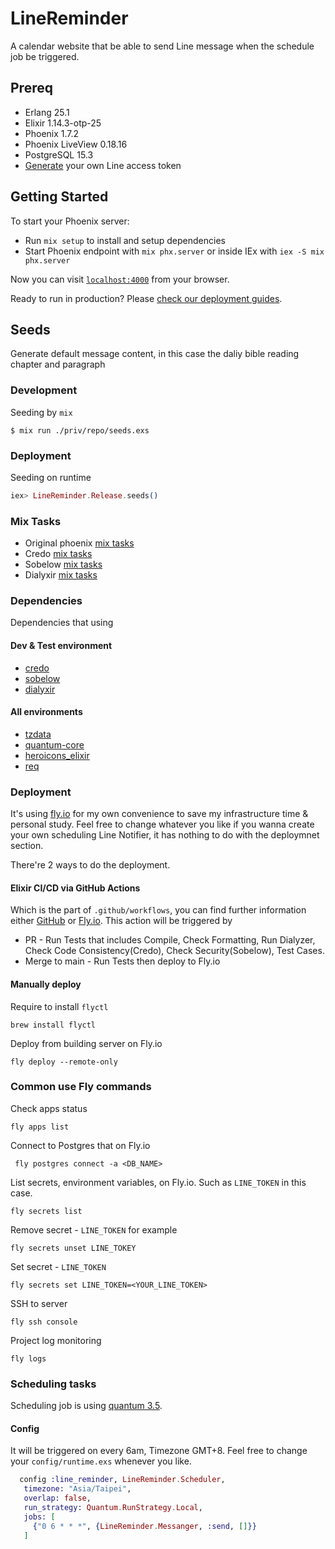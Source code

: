 # LineReminder

A calendar website that be able to send Line message when the schedule job be triggered.

## Prereq

  - Erlang 25.1
  - Elixir 1.14.3-otp-25
  - Phoenix 1.7.2
  - Phoenix LiveView 0.18.16
  - PostgreSQL 15.3
  - [Generate](https://notify-bot.line.me/my/) your own Line access token

## Getting Started

To start your Phoenix server:

  * Run `mix setup` to install and setup dependencies
  * Start Phoenix endpoint with `mix phx.server` or inside IEx with `iex -S mix phx.server`

Now you can visit [`localhost:4000`](http://localhost:4000) from your browser.

Ready to run in production? Please [check our deployment guides](https://hexdocs.pm/phoenix/deployment.html).

## Seeds

Generate default message content, in this case the daliy bible reading chapter and paragraph

### Development
Seeding by `mix`
```Shell
$ mix run ./priv/repo/seeds.exs
```
### Deployment
Seeding on runtime
```Elixir
iex> LineReminder.Release.seeds()
```

### Mix Tasks
- Original phoenix [mix tasks](https://hexdocs.pm/phoenix/1.7.2/mix_tasks.html)
- Credo [mix tasks](https://hexdocs.pm/credo/mix_tasks.html)
- Sobelow [mix tasks](https://hexdocs.pm/sobelow/Mix.Tasks.Sobelow.html#module-command-line-options)
- Dialyxir [mix tasks](https://hexdocs.pm/dialyxir/readme.html#usage)

### Dependencies
Dependencies that using

#### Dev & Test environment
- [credo](https://github.com/rrrene/credo)
- [sobelow](https://github.com/nccgroup/sobelow)
- [dialyxir](https://github.com/jeremyjh/dialyxir)

#### All environments
- [tzdata](https://github.com/lau/tzdata)
- [quantum-core](https://github.com/quantum-elixir/quantum-core)
- [heroicons_elixir](https://github.com/mveytsman/heroicons_elixir)
- [req](https://github.com/wojtekmach/req)
 
### Deployment
It's using [fly.io](https://fly.io) for my own convenience to save my infrastructure time & personal study. Feel free to change whatever you like if you wanna create your own scheduling Line Notifier, it has nothing to do with the deploymnet section.

There're 2 ways to do the deployment.

#### Elixir CI/CD via GitHub Actions
Which is the part of `.github/workflows`, you can find further information either [GitHub](https://github.com/features/actions) or [Fly.io](https://fly.io/docs/elixir/advanced-guides/github-actions-elixir-ci-cd/). 
This action will be triggered by
- PR - Run Tests that includes Compile, Check Formatting, Run Dialyzer, Check Code Consistency(Credo), Check Security(Sobelow), Test Cases.
- Merge to main - Run Tests then deploy to Fly.io

#### Manually deploy
Require to install `flyctl`
```Shell
brew install flyctl
```
Deploy from building server on Fly.io
```Shell
fly deploy --remote-only
```

### Common use Fly commands
Check apps status
```Shell
fly apps list
```
Connect to Postgres that on Fly.io
```Shell
 fly postgres connect -a <DB_NAME>
 ```
 List secrets, environment variables, on Fly.io. Such as `LINE_TOKEN` in this case.
 ```Shell
 fly secrets list
 ```
 Remove secret - `LINE_TOKEN` for example
 ```Shell
 fly secrets unset LINE_TOKEY
 ```
 Set secret - `LINE_TOKEN`
 ```Shell
 fly secrets set LINE_TOKEN=<YOUR_LINE_TOKEN>
 ```
 SSH to server
 ```Shell
 fly ssh console
 ```
 Project log monitoring
 ```Shell
 fly logs
 ```
 
 ### Scheduling tasks
 Scheduling job is using [quantum 3.5](https://hexdocs.pm/quantum/readme.html).
 
 #### Config
 It will be triggered on every 6am, Timezone GMT+8.
 Feel free to change your `config/runtime.exs` whenever you like.
 ```Elixir
   config :line_reminder, LineReminder.Scheduler,
    timezone: "Asia/Taipei",
    overlap: false,
    run_strategy: Quantum.RunStrategy.Local,
    jobs: [
      {"0 6 * * *", {LineReminder.Messanger, :send, []}}
    ]
```

